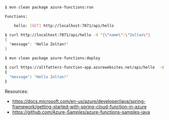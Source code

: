 ```bash
$ mvn clean package azure-functions:run

Functions:

	hello: [GET] http://localhost:7071/api/hello
```

```bash
$ curl http://localhost:7071/api/hello -d "{\"name\":\"Zoltan\"}
{
  "message": "Hello Zoltan!"
}
```

```bash
$ mvn clean package azure-functions:deploy
```

```bash
$ curl https://altfatterz-function-app.azurewebsites.net/api/hello  -d "{\"name\":\"Zoltan\"}"
{
  "message": "Hello Zoltan!"
}
```

Resources:
* https://docs.microsoft.com/en-us/azure/developer/java/spring-framework/getting-started-with-spring-cloud-function-in-azure
* https://github.com/Azure-Samples/azure-functions-samples-java

